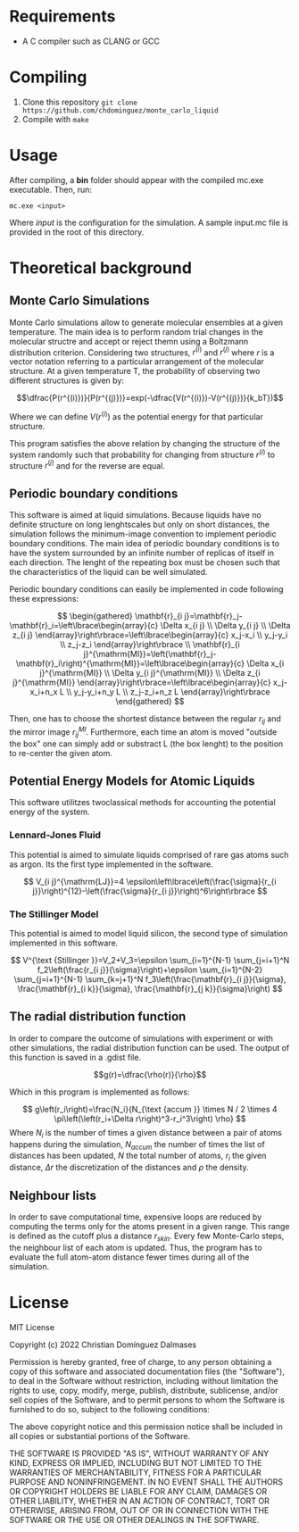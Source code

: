 
# Requirements
* A C compiler such as CLANG or GCC

# Compiling
1.  Clone this repository 
`git clone https://github.com/chdominguez/monte_carlo_liquid`
2. Compile with
`make`

# Usage
After compiling, a **bin** folder should appear with the compiled mc.exe executable. Then, run: 

`mc.exe <input>` 

Where *input* is the configuration for the simulation. A sample input.mc file is provided in the root of this directory.

# Theoretical background
## Monte Carlo Simulations
Monte Carlo simulations allow to generate molecular ensembles at a given temperature. The main idea is to perform random trial changes in the molecular structre and accept or reject themn using a Boltzmann distribution criterion. Considering two structures, $r^{(i)}$ and $r^{(j)}$ where $r$ is a vector notation referring to a particular arrangement of the molecular structure. At a given temperature T, the probability of observing two different structures is given by: 

$$\dfrac{P(r^{(i)})}{P(r^{(j)})}=exp(-\dfrac{V(r^{(i)})-V(r^{(j)})}{k_bT})$$

Where we can define $V(r^{(i)})$ as the potential energy for that particular structure.

This program satisfies the above relation by changing the structure of the system randomly such that probability for changing from structure $r^{(i)}$ to structure $r^{(j)}$ and for the reverse are equal. 

## Periodic boundary conditions
This software is aimed at liquid simulations. Because liquids have no definite structure on long lenghtscales but only on short distances, the simulation follows the minimum-image convention to implement periodic boundary conditions. The main idea of periodic boundary conditions is to have the system surrounded by an infinite number of replicas of itself in each direction. The lenght of the repeating box must be chosen such that the characteristics of the liquid can be well simulated.

Periodic boundary conditions can easily be implemented in code following these expressions:

$$
\begin{gathered}
\mathbf{r}_{i j}=\mathbf{r}_j-\mathbf{r}_i=\left\lbrace\begin{array}{c}
\Delta x_{i j} \\
\Delta y_{i j} \\
\Delta z_{i j}
\end{array}\right\rbrace=\left\lbrace\begin{array}{c}
x_j-x_i \\
y_j-y_i \\
z_j-z_i
\end{array}\right\rbrace \\
\mathbf{r}_{i j}^{\mathrm{MI}}=\left(\mathbf{r}_j-\mathbf{r}_i\right)^{\mathrm{MI}}=\left\lbrace\begin{array}{c}
\Delta x_{i j}^{\mathrm{MI}} \\
\Delta y_{i j}^{\mathrm{MI}} \\
\Delta z_{i j}^{\mathrm{MI}}
\end{array}\right\rbrace=\left\lbrace\begin{array}{c}
x_j-x_i+n_x L \\
y_j-y_i+n_y L \\
z_j-z_i+n_z L
\end{array}\right\rbrace
\end{gathered}
$$

Then, one has to choose the shortest distance between the regular $r_{ij}$ and the mirror image $r_{ij}^{MI}$. Furthermore, each time an atom is moved "outside the box" one can simply add or substract L (the box lenght) to the position to re-center the given atom.

## Potential Energy Models for Atomic Liquids

This software utilitzes twoclassical methods for accounting the potential energy of the system.

### Lennard-Jones Fluid
This potential is aimed to simulate liquids comprised of rare gas atoms such as argon. Its the first type implemented in the software.

$$
V_{i j}^{\mathrm{LJ}}=4 \epsilon\left\lbrace\left(\frac{\sigma}{r_{i j}}\right)^{12}-\left(\frac{\sigma}{r_{i j}}\right)^6\right\rbrace
$$

### The Stillinger Model
This potential is aimed to model liquid silicon, the second type of simulation implemented in this software.

$$
V^{\text {Stillinger }}=V_2+V_3=\epsilon \sum_{i=1}^{N-1} \sum_{j=i+1}^N f_2\left(\frac{r_{i j}}{\sigma}\right)+\epsilon \sum_{i=1}^{N-2} \sum_{j=i+1}^{N-1} \sum_{k=j+1}^N f_3\left(\frac{\mathbf{r}_{i j}}{\sigma}, \frac{\mathbf{r}_{i k}}{\sigma}, \frac{\mathbf{r}_{j k}}{\sigma}\right)
$$

## The radial distribution function
In order to compare the outcome of simulations with experiment or with other simulations, the radial distribution function can be used. The output of this function is saved in a .gdist file.

$$g(r)=\dfrac{\rho(r)}{\rho}$$

Which in this program is implemented as follows:

$$
g\left(r_i\right)=\frac{N_i}{N_{\text {accum }} \times N / 2 \times 4 \pi\left(\left(r_i+\Delta r\right)^3-r_i^3\right) \rho}
$$
Where $N_i$ is the number of times a given distance between a pair of atoms happens during the simulation, $N_{accum}$ the number of times the list of distances has been updated, $N$ the total number of atoms, $r_i$ the given distance, $\Delta r$ the discretization of the distances and $\rho$ the density.

## Neighbour lists
In order to save computational time, expensive loops are reduced by computing the terms only for the atoms present in a given range. This range is defined as the cutoff plus a distance $r_{skin}$. Every few Monte-Carlo steps, the neighbour list of each atom is updated. Thus, the program has to evaluate the full atom-atom distance fewer times during all of the simulation.

# License
MIT License

Copyright (c) 2022 Christian Domínguez Dalmases

Permission is hereby granted, free of charge, to any person obtaining a copy of this software and associated documentation files (the "Software"), to deal in the Software without restriction, including without limitation the rights to use, copy, modify, merge, publish, distribute, sublicense, and/or sell copies of the Software, and to permit persons to whom the Software is furnished to do so, subject to the following conditions:

The above copyright notice and this permission notice shall be included in all copies or substantial portions of the Software.

THE SOFTWARE IS PROVIDED "AS IS", WITHOUT WARRANTY OF ANY KIND, EXPRESS OR IMPLIED, INCLUDING BUT NOT LIMITED TO THE WARRANTIES OF MERCHANTABILITY, FITNESS FOR A PARTICULAR PURPOSE AND NONINFRINGEMENT. IN NO EVENT SHALL THE AUTHORS OR COPYRIGHT HOLDERS BE LIABLE FOR ANY CLAIM, DAMAGES OR OTHER LIABILITY, WHETHER IN AN ACTION OF CONTRACT, TORT OR OTHERWISE, ARISING FROM, OUT OF OR IN CONNECTION WITH THE SOFTWARE OR THE USE OR OTHER DEALINGS IN THE SOFTWARE.
